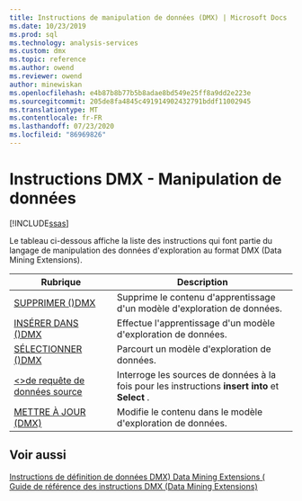 ```yaml
---
title: Instructions de manipulation de données (DMX) | Microsoft Docs
ms.date: 10/23/2019
ms.prod: sql
ms.technology: analysis-services
ms.custom: dmx
ms.topic: reference
ms.author: owend
ms.reviewer: owend
author: minewiskan
ms.openlocfilehash: e4b87b8b77b5b8adae8bd549e25ff8a9dd2e223e
ms.sourcegitcommit: 205de8fa4845c491914902432791bddf11002945
ms.translationtype: MT
ms.contentlocale: fr-FR
ms.lasthandoff: 07/23/2020
ms.locfileid: "86969826"
---
```

# <a name="dmx-statements---data-manipulation"></a>Instructions DMX - Manipulation de données
[!INCLUDE[ssas](../includes/applies-to-version/ssas.md)]

  Le tableau ci-dessous affiche la liste des instructions qui font partie du langage de manipulation des données d'exploration au format DMX (Data Mining Extensions).  
  
|Rubrique|Description|  
|-----------|-----------------|  
|[SUPPRIMER &#40;&#41;DMX](../dmx/delete-dmx.md)|Supprime le contenu d'apprentissage d'un modèle d'exploration de données.|  
|[INSÉRER DANS &#40;&#41;DMX](../dmx/insert-into-dmx.md)|Effectue l'apprentissage d'un modèle d'exploration de données.|  
|[SÉLECTIONNER &#40;&#41;DMX](../dmx/select-dmx.md)|Parcourt un modèle d'exploration de données.|  
|[&#60;&#62;de requête de données source](../dmx/source-data-query.md)|Interroge les sources de données à la fois pour les instructions **insert into** et **Select** .|  
|[METTRE À JOUR &#40;DMX&#41;](../dmx/update-dmx.md)|Modifie le contenu dans le modèle d'exploration de données.|  
  
## <a name="see-also"></a>Voir aussi  
 [Instructions de définition de données DMX&#41; Data Mining Extensions &#40;](../dmx/dmx-statements-data-definition.md)   
 [Guide de référence des instructions DMX &#40;Data Mining Extensions&#41;](../dmx/data-mining-extensions-dmx-statements.md)  
  
  
